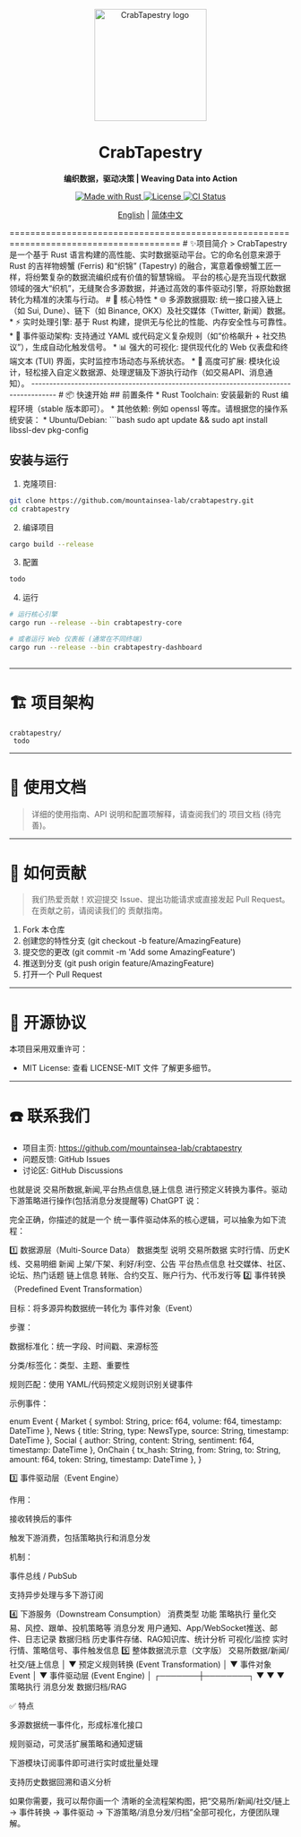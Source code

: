 <p align="center">
<img src="https://img.picgo.net/2024/05/27/2024-05-27-10.29.059a0defe3962c9f79.png" width="200" alt="CrabTapestry logo">
</p>
<h1 align="center">CrabTapestry</h1> 
<p align="center"><b>编织数据，驱动决策 | Weaving Data into Action</b></p><p align="center">
<a href="https://www.rust-lang.org/"> 
<img src="https://img.shields.io/badge/Made%20with-Rust-dea584?style=for-the-badge&logo=rust" alt="Made with Rust"> </a> 
<a href="LICENSE"> <img src="https://img.shields.io/badge/License-MIT%2FApache--2.0-blue?style=for-the-badge" alt="License"> </a> 
<a href="https://github.com/mountainsea-lab/crabtapestry/actions"> 
<img src="https://img.shields.io/github/actions/workflow/status/mountainsea-lab/crabtapestry/ci.yml?style=for-the-badge&logo=github" alt="CI Status"> 
</a> </p><p align="center"> <a href="README.md">English</a> |
<a href="README.zh-CN.md">简体中文</a> 
</p>
=======================================================================================
# ✨项目简介
> CrabTapestry 是一个基于 Rust 语言构建的高性能、实时数据驱动平台。它的命名创意来源于 Rust 的吉祥物螃蟹 (Ferris) 和“织锦” (Tapestry) 的融合，寓意着像螃蟹工匠一样，将纷繁复杂的数据流编织成有价值的智慧锦缎。
平台的核心是充当现代数据领域的强大“织机”，无缝聚合多源数据，并通过高效的事件驱动引擎，将原始数据转化为精准的决策与行动。
# 🚀 核心特性
 *  🌐 多源数据摄取: 统一接口接入链上（如 Sui, Dune）、链下（如 Binance, OKX）及社交媒体（Twitter, 新闻）数据。
 *  ⚡ 实时处理引擎: 基于 Rust 构建，提供无与伦比的性能、内存安全性与可靠性。
 *  🎯 事件驱动架构: 支持通过 YAML 或代码定义复杂规则（如“价格飙升 + 社交热议”），生成自动化触发信号。
 *  📊 强大的可视化: 提供现代化的 Web 仪表盘和终端文本 (TUI) 界面，实时监控市场动态与系统状态。
 *  🔧 高度可扩展: 模块化设计，轻松接入自定义数据源、处理逻辑及下游执行动作（如交易API、消息通知）。
-------------------------------------------------------------------------------------
# 📦 快速开始
## 前置条件
* Rust Toolchain: 安装最新的 Rust 编程环境（stable 版本即可）。
* 其他依赖: 例如 openssl 等库。请根据您的操作系统安装：
* Ubuntu/Debian:
  ```bash
  sudo apt update && sudo apt install libssl-dev pkg-config

## 安装与运行
 1. 克隆项目:
 ```bash
 git clone https://github.com/mountainsea-lab/crabtapestry.git
 cd crabtapestry
 ```
 2. 编译项目
  ```bash
cargo build --release
  ```
 3. 配置
  ```bash
  todo
 ```
 4. 运行
 ```bash
# 运行核心引擎
cargo run --release --bin crabtapestry-core

# 或者运行 Web 仪表板 (通常在不同终端)
cargo run --release --bin crabtapestry-dashboard
  
 ```
-------------------------------------------------------------------------------------
# 🏗️ 项目架构
```text
crabtapestry/
 todo
```
-------------------------------------------------------------------------------------
# 📖 使用文档
> 详细的使用指南、API 说明和配置项解释，请查阅我们的 项目文档 (待完善)。
-------------------------------------------------------------------------------------
# 🤝 如何贡献
> 我们热爱贡献！欢迎提交 Issue、提出功能请求或直接发起 Pull Request。
> 在贡献之前，请阅读我们的 贡献指南。
 1. Fork 本仓库
 2. 创建您的特性分支 (git checkout -b feature/AmazingFeature)
 3. 提交您的更改 (git commit -m 'Add some AmazingFeature')
 4. 推送到分支 (git push origin feature/AmazingFeature)
 5. 打开一个 Pull Request
-------------------------------------------------------------------------------------

# 📜 开源协议
本项目采用双重许可：
* MIT License: 查看 LICENSE-MIT 文件 了解更多细节。
-------------------------------------------------------------------------------------
# ☎️ 联系我们
* 项目主页: https://github.com/mountainsea-lab/crabtapestry
* 问题反馈: GitHub Issues
* 讨论区: GitHub Discussions

也就是说 交易所数据,新闻,平台热点信息,链上信息 进行预定义转换为事件。驱动下游策略进行操作(包括消息分发提醒等)
ChatGPT 说：

完全正确，你描述的就是一个 统一事件驱动体系的核心逻辑，可以抽象为如下流程：

1️⃣ 数据源层（Multi-Source Data）
数据类型	说明
交易所数据	实时行情、历史K线、交易明细
新闻	上架/下架、利好/利空、公告
平台热点信息	社交媒体、社区、论坛、热门话题
链上信息	转账、合约交互、账户行为、代币发行等
2️⃣ 事件转换（Predefined Event Transformation）

目标：将多源异构数据统一转化为 事件对象（Event）

步骤：

数据标准化：统一字段、时间戳、来源标签

分类/标签化：类型、主题、重要性

规则匹配：使用 YAML/代码预定义规则识别关键事件

示例事件：

enum Event {
Market { symbol: String, price: f64, volume: f64, timestamp: DateTime<Utc> },
News { title: String, type: NewsType, source: String, timestamp: DateTime<Utc> },
Social { author: String, content: String, sentiment: f64, timestamp: DateTime<Utc> },
OnChain { tx_hash: String, from: String, to: String, amount: f64, token: String, timestamp: DateTime<Utc> },
}

3️⃣ 事件驱动层（Event Engine）

作用：

接收转换后的事件

触发下游消费，包括策略执行和消息分发

机制：

事件总线 / PubSub

支持异步处理与多下游订阅

4️⃣ 下游服务（Downstream Consumption）
消费类型	功能
策略执行	量化交易、风控、跟单、投机策略等
消息分发	用户通知、App/WebSocket推送、邮件、日志记录
数据归档	历史事件存储、RAG知识库、统计分析
可视化/监控	实时行情、策略信号、事件触发信息
5️⃣ 整体数据流示意（文字版）
交易所数据/新闻/社交/链上信息
│
▼
预定义规则转换
(Event Transformation)
│
▼
事件对象 Event
│
▼
事件驱动层 (Event Engine)
│
┌───────┼────────┐
▼       ▼        ▼
策略执行  消息分发  数据归档/RAG


✅ 特点

多源数据统一事件化，形成标准化接口

规则驱动，可灵活扩展策略和通知逻辑

下游模块订阅事件即可进行实时或批量处理

支持历史数据回溯和语义分析

如果你需要，我可以帮你画一个 清晰的全流程架构图，把“交易所/新闻/社交/链上 → 事件转换 → 事件驱动 → 下游策略/消息分发/归档”全部可视化，方便团队理解。